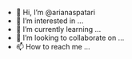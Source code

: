 - 👋 Hi, I’m @arianaspatari
- 👀 I’m interested in ...
- 🌱 I’m currently learning ...
- 💞️ I’m looking to collaborate on ...
- 📫 How to reach me ...

<!---
arianaspatari/arianaspatari is a ✨ special ✨ repository because its `README.md` (this file) appears on your GitHub profile.
You can click the Preview link to take a look at your changes.
--->
